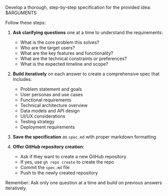 Develop a thorough, step-by-step specification for the provided idea: $ARGUMENTS

Follow these steps:

1. **Ask clarifying questions** one at a time to understand the requirements:
   - What is the core problem this solves?
   - Who are the target users?
   - What are the key features and functionality?
   - What are the technical constraints or preferences?
   - What is the expected timeline and scope?

2. **Build iteratively** on each answer to create a comprehensive spec that includes:
   - Problem statement and goals
   - User personas and use cases
   - Functional requirements
   - Technical architecture overview
   - Data models and API design
   - UI/UX considerations
   - Testing strategy
   - Deployment requirements

3. **Save the specification** as `spec.md` with proper markdown formatting

4. **Offer GitHub repository creation**:
   - Ask if they want to create a new GitHub repository
   - If yes, use `gh repo create` to create the repo
   - Commit the `spec.md` file
   - Push to the newly created repository

Remember: Ask only one question at a time and build on previous answers iteratively.